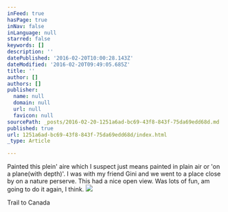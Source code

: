 ```yaml
---
inFeed: true
hasPage: true
inNav: false
inLanguage: null
starred: false
keywords: []
description: ''
datePublished: '2016-02-20T10:00:28.143Z'
dateModified: '2016-02-20T09:49:05.685Z'
title: ''
author: []
authors: []
publisher:
  name: null
  domain: null
  url: null
  favicon: null
sourcePath: _posts/2016-02-20-1251a6ad-bc69-43f8-843f-75da69edd68d.md
published: true
url: 1251a6ad-bc69-43f8-843f-75da69edd68d/index.html
_type: Article

---
```

Painted this plein' aire which I suspect just means painted in plain air or 'on a plane(with depth)'.  I was with my friend Gini and we went to a place close by on a nature perserve.  This had a nice open view.  Was lots of fun, am going to do it again, I think.
![](https://the-grid-user-content.s3-us-west-2.amazonaws.com/c3fd5a44-8df0-4e55-abb4-58998902b1cf.jpg)

Trail to Canada